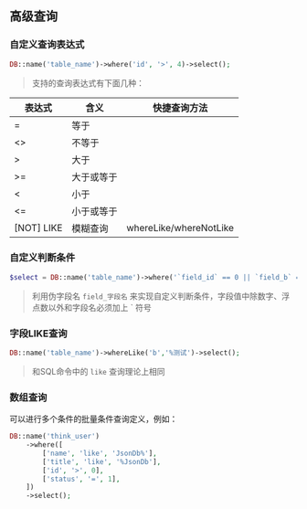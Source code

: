 ## 高级查询

### 自定义查询表达式

```php
DB::name('table_name')->where('id', '>', 4)->select();
```

> 支持的查询表达式有下面几种：

| 表达式 | 含义 | 快捷查询方法 |
|  -----  |  ----  |  ----  |
| = | 等于 | |
| <> | 不等于 | |
| > | 大于 | |
| >= | 大于或等于 | |
| < | 小于 | |
| <= | 小于或等于 | |
| [NOT] LIKE | 模糊查询 | whereLike/whereNotLike |

### 自定义判断条件

```php
$select = DB::name('table_name')->where('`field_id` == 0 || `field_b` == `测试4`')->select();
```

> 利用伪字段名 `field_字段名` 来实现自定义判断条件，字段值中除数字、浮点数以外和字段名必须加上 ` 符号

### 字段LIKE查询

```php
DB::name('table_name')->whereLike('b','%测试')->select();
```

> 和SQL命令中的 `like` 查询理论上相同

### 数组查询

可以进行多个条件的批量条件查询定义，例如：

```php
DB::name('think_user')
    ->where([
        ['name', 'like', 'JsonDb%'],
        ['title', 'like', '%JsonDb'],
        ['id', '>', 0],
        ['status', '=', 1],
    ])
    ->select();
```
